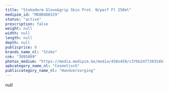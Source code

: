 ```yaml
---
title: "Stokoderm Glove&grip Skin Prot. N/parf Fl 250ml"
medipim_id: "MD8B4D6529"
status: "active"
prescription: false
weight: null
width: null
length: null
depth: null
publicprice: 0
brands_name_nl: "Stoko"
cnk: "3095809"
photos_medium: "https://media.medipim.be/media/450x450/c376b24f720354b3f5737405ab468f278f503517.jpg"
apbcategory_name_nl: "Cosmetisch"
publiccategory_name_nl: "Handverzorging"
---
```

null

